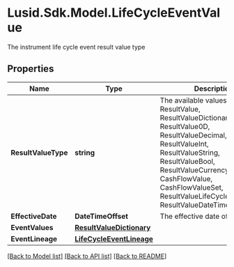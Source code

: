 # Lusid.Sdk.Model.LifeCycleEventValue
The instrument life cycle event result value type

## Properties

Name | Type | Description | Notes
------------ | ------------- | ------------- | -------------
**ResultValueType** | **string** | The available values are: ResultValue, ResultValueDictionary, ResultValue0D, ResultValueDecimal, ResultValueInt, ResultValueString, ResultValueBool, ResultValueCurrency, CashFlowValue, CashFlowValueSet, ResultValueLifeCycleEventValue, ResultValueDateTimeOffset | 
**EffectiveDate** | **DateTimeOffset** | The effective date of the event | [optional] 
**EventValues** | [**ResultValueDictionary**](ResultValueDictionary.md) |  | [optional] 
**EventLineage** | [**LifeCycleEventLineage**](LifeCycleEventLineage.md) |  | [optional] 

[[Back to Model list]](../README.md#documentation-for-models) [[Back to API list]](../README.md#documentation-for-api-endpoints) [[Back to README]](../README.md)

